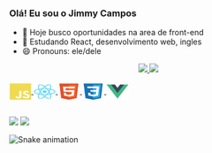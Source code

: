 ### Olá! Eu sou o Jimmy Campos

- 🔭 Hoje busco oportunidades na area de front-end
- 🌱 Estudando React, desenvolvimento web, ingles
- 😄 Pronouns: ele/dele

<div align="center">
  <a href="https://github.com/jimmyrobert13">
  <img height="180em" src="https://github-readme-stats.vercel.app/api?username=jimmyrobert13&show_icons=true&theme=dark&include_all_commits=true&count_private=true"/>
  <img height="180em" src="https://github-readme-stats.vercel.app/api/top-langs/?username=jimmyrobert13&layout=compact&langs_count=7&theme=dark"/>
</div>
  
<div style="display: inline_block"><br>
  <img align="center" alt="Jim-Js" height="30" width="40" src="https://raw.githubusercontent.com/devicons/devicon/master/icons/javascript/javascript-plain.svg">
  <img align="center" alt="Jim-React" height="30" width="40" src="https://raw.githubusercontent.com/devicons/devicon/master/icons/react/react-original.svg">
  <img align="center" alt="Jim-HTML" height="30" width="40" src="https://raw.githubusercontent.com/devicons/devicon/master/icons/html5/html5-original.svg">
  <img align="center" alt="Jim-CSS" height="30" width="40" src="https://raw.githubusercontent.com/devicons/devicon/master/icons/css3/css3-original.svg">
  <img align="center" alt="Jim-Vuejs" height="30" width="40" src="https://raw.githubusercontent.com/devicons/devicon/master/icons/vuejs/vuejs-original.svg">
</div>
  
  ##
  
  <div> 
  <a href = "mailto:jimmyrobert13@gmail.com"><img src="https://img.shields.io/badge/-Gmail-%23333?style=for-the-badge&logo=gmail&logoColor=white" target="_blank"></a>
  <a href="https://www.linkedin.com/in/jimmy-campos-a87052212" target="_blank"><img src="https://img.shields.io/badge/-LinkedIn-%230077B5?style=for-the-badge&logo=linkedin&logoColor=white" target="_blank"></a> 
 
  ![Snake animation](https://github.com/jimmyrobert13/jimmyrobert13/blob/output/github-contribution-grid-snake.svg)
 
</div>

